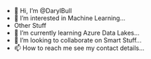 - 👋 Hi, I’m @DarylBull
- 👀 I’m interested in Machine Learning...
- Other Stuff
- 🌱 I’m currently learning Azure Data Lakes...
- 💞️ I’m looking to collaborate on Smart Stuff...
- 📫 How to reach me see my contact details...

<!---
DarylBull/DarylBull is a ✨ special ✨ repository because its `README.md` (this file) appears on your GitHub profile.
You can click the Preview link to take a look at your changes.
--->
